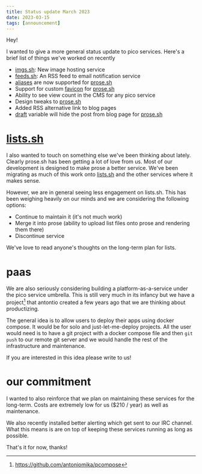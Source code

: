 ```yaml
---
title: Status update March 2023
date: 2023-03-15
tags: [announcement]
---
```


Hey!

I wanted to give a more general status update to pico services. Here's a brief
list of things we've worked on recently

- [imgs.sh](https://imgs.sh): New image hosting service
- [feeds.sh](https://feeds.sh): An RSS feed to email notification service
- [aliases](https://prose.sh/help#blog-readme) are now supported for
  [prose.sh](https://prose.sh)
- Support for custom [favicon](https://prose.sh/help#blog-readme) for
  [prose.sh](https://prose.sh)
- Ability to see view count in the CMS for any pico service
- Design tweaks to [prose.sh](https://prose.sh)
- Added RSS alternative link to blog pages
- [draft](https://prose.sh/help#hugo-support) variable will hide the post from
  blog page for [prose.sh](https://prose.sh)

# [lists.sh](https://lists.sh)

I also wanted to touch on something else we've been thinking about lately.
Clearly prose.sh has been getting a lot of love from us. Most of our development
is designed to make prose a better service. We've been migrating as much of this
work onto [lists.sh](https://lists.sh) and the other services where it makes
sense.

However, we are in general seeing less engagement on lists.sh. This has been
weighing heavily on our minds and we are considering the following options:

- Continue to maintain it (it's not much work)
- Merge it into prose (ability to upload list files onto prose and rendering
  them there)
- Discontinue service

We've love to read anyone's thoughts on the long-term plan for lists.

# paas

We are also seriously considering building a platform-as-a-service under the
pico service umbrella. This is still very much in its infancy but we have a
project[^1] that antontio created a few years ago that we are thinking about
productizing.

The general idea is to allow users to deploy their apps using docker compose. It
would be for solo and just-let-me-deploy projects. All the user would need is to
have a git project with a docker compose file and then `git push` to our remote
git server and we would handle the rest of the infrastructure and maintenance.

If you are interested in this idea please write to us!

[^1]: https://github.com/antoniomika/pcompose

# our commitment

I wanted to also reinforce that we plan on maintaining these services for the
long-term. Costs are extremely low for us ($210 / year) as well as maintenance.

We also recently installed better alerting which get sent to our IRC channel.
What this means is are on top of keeping these services running as long as
possible.

That's it for now, thanks!
